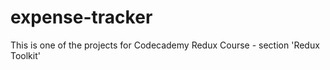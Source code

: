 # expense-tracker
This is one of the projects for Codecademy Redux Course - section 'Redux Toolkit'
